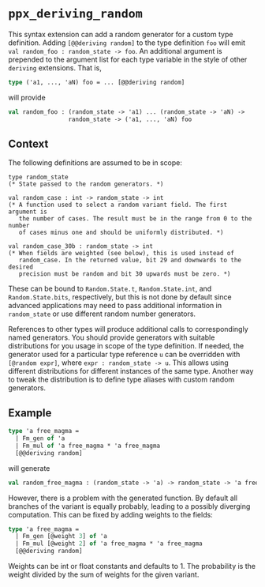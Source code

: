 # ``ppx_deriving_random``

This syntax extension can add a random generator for a custom type
definition.  Adding ``[@@deriving random]`` to the type definition ``foo``
will emit ``val random_foo : random_state -> foo``.  An additional argument
is prepended to the argument list for each type variable in the style of
other ``deriving`` extensions.  That is,

```ocaml
type ('a1, ..., 'aN) foo = ... [@@deriving random]
```

will provide

```ocaml
val random_foo : (random_state -> 'a1) ... (random_state -> 'aN) ->
                 random_state -> ('a1, ..., 'aN) foo
```

## Context

The following definitions are assumed to be in scope:

```
type random_state
(* State passed to the random generators. *)

val random_case : int -> random_state -> int
(* A function used to select a random variant field. The first argument is
   the number of cases. The result must be in the range from 0 to the number
   of cases minus one and should be uniformly distributed. *)

val random_case_30b : random_state -> int
(* When fields are weighted (see below), this is used instead of
   random_case. In the returned value, bit 29 and downwards to the desired
   precision must be random and bit 30 upwards must be zero. *)
```

These can be bound to ``Random.State.t``, ``Random.State.int``, and
``Random.State.bits``, respectively, but this is not done by default since
advanced applications may need to pass additional information in
``random_state`` or use different random number generators.

References to other types will produce additional calls to correspondingly
named generators. You should provide generators with suitable distributions
for you usage in scope of the type definition. If needed, the generator
used for a particular type reference ``u`` can be overridden with
``[@random expr]``, where ``expr : random_state -> u``. This allows using
different distributions for different instances of the same type. Another
way to tweak the distribution is to define type aliases with custom
random generators.

## Example

```ocaml
type 'a free_magma =
  | Fm_gen of 'a
  | Fm_mul of 'a free_magma * 'a free_magma
  [@@deriving random]
```

will generate

```ocaml
val random_free_magma : (random_state -> 'a) -> random_state -> 'a free_magma
```

However, there is a problem with the generated function.  By default all
branches of the variant is equally probably, leading to a possibly diverging
computation.  This can be fixed by adding weights to the fields:

```ocaml
type 'a free_magma =
  | Fm_gen [@weight 3] of 'a
  | Fm_mul [@weight 2] of 'a free_magma * 'a free_magma
  [@@deriving random]
```

Weights can be int or float constants and defaults to 1.  The probability is
the weight divided by the sum of weights for the given variant.
